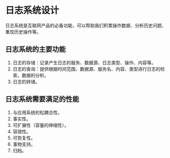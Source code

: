# 日志系统设计

日志系统是互联网产品的必备功能，可以帮助我们积累操作数据、分析历史问题、重现历史操作等。

## 日志系统的主要功能

1. 日志的存储：记录产生日志的服务、数据源、日志类型、操作、内容等。
2. 日志的查询：提供根据时间范围、数据源、服务名、内容、类型进行日志的检索，数据的分析。
3. 日志的转储。

## 日志系统需要满足的性能

1. 与应用系统的松耦合性。
2. 事实性。
3. 可扩展性（容量的伸缩性）。
4. 容错性。
5. 可恢复性。
6. 事物支持。
7. 归档。